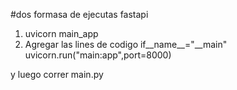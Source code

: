 #dos formasa de ejecutas fastapi
1.   uvicorn main_app
2. Agregar las lines de codigo
if__name__="__main"
    uvicorn.run("main:app",port=8000)

y luego correr main.py